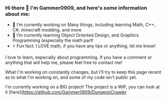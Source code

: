 ### Hi there 👋 I'm Gammer0909, and here's some information about me:

- 🔭 I’m currently working on Many things, including learning Math, C++, C#, minecraft modding, and more
- 🌱 I’m currently learning Object Oriented Design, and Graphics Programming (especially the math part!
- ⚡ Fun fact: I LOVE math, if you have any tips or anything, let me know!

I love to learn, especially about programming. If you have a comment or anything that will help me, please feel free to contact me!

What I'm working on constantly changes, but I'll try to keep this page recent as to what I'm working on, and some of my code isn't public yet.

I'm currently working on a BIG project! The project is a WIP, you can look at it [here](https://github.com/Gammer0909/DungeonCrawler
